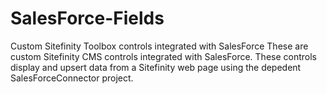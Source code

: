 # SalesForce-Fields
Custom Sitefinity Toolbox controls integrated with SalesForce
These are custom Sitefinity CMS controls integrated with SalesForce. These controls display and upsert data from a Sitefinity web page using the depedent SalesForceConnector project.
